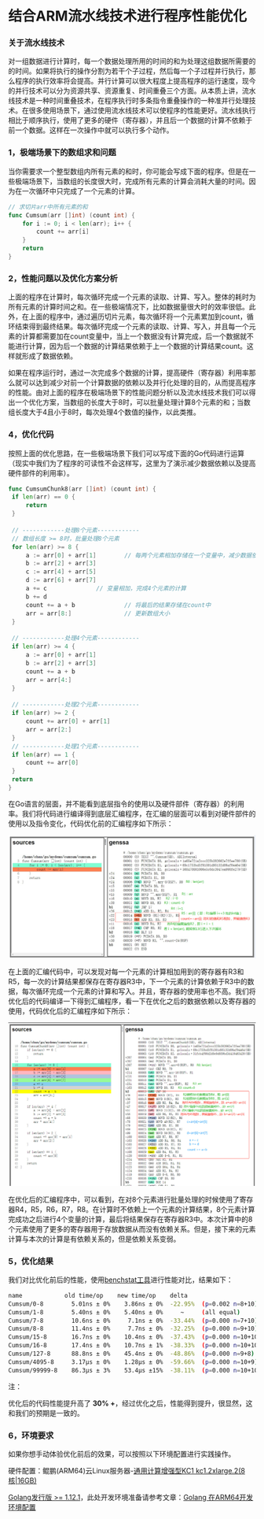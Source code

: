 # 结合ARM流水线技术进行程序性能优化

### 关于流水线技术

对一组数据进行计算时，每一个数据处理所用的时间的和为处理这组数据所需要的的时间。如果将执行的操作分割为若干个子过程，然后每一个子过程并行执行，那么程序的执行效率将会提高。并行计算可以很大程度上提高程序的运行速度，现今的并行技术可以分为资源共享、资源重复、时间重叠三个方面。从本质上讲，流水线技术是一种时间重叠技术，在程序执行时多条指令重叠操作的一种准并行处理技术。在很多使用场景下，通过使用流水线技术可以使程序的性能更好。流水线执行相比于顺序执行，使用了更多的硬件（寄存器），并且后一个数据的计算不依赖于前一个数据。这样在一次操作中就可以执行多个动作。

### 1，极端场景下的数组求和问题

当你需要求一个整型数组内所有元素的和时，你可能会写成下面的程序。但是在一些极端场景下，当数组的长度很大时，完成所有元素的计算会消耗大量的时间。因为在一次循环中只完成了一个元素的计算。

```go
// 求切片arr中所有元素的和
func Cumsum(arr []int) (count int) {
	for i := 0; i < len(arr); i++ {
		count += arr[i]     
	}
	return
}
```

### 2，性能问题以及优化方案分析

上面的程序在计算时，每次循环完成一个元素的读取、计算、写入。整体的耗时为所有元素的计算时间之和。在一些极端情况下，比如数据量很大时的效率很低。此外，在上面的程序中，通过遍历切片元素，每次循环将一个元素累加到count，循环结束得到最终结果。每次循环完成一个元素的读取、计算、写入，并且每一个元素的计算都需要加在count变量中，当上一个数据没有计算完成，后一个数据就不能进行计算，因为后一个数据的计算结果依赖于上一个数据的计算结果count。这样就形成了数据依赖。

如果在程序运行时，通过一次完成多个数据的计算，提高硬件（寄存器）利用率那么就可以达到减少对前一个计算数据的依赖以及并行化处理的目的，从而提高程序的性能。由对上面的程序在极端场景下的性能问题分析以及流水线技术我们可以得出一个优化方案，当数组的长度大于8时，可以批量处理计算8个元素的和；当数组长度大于4且小于8时，每次处理4个数值的操作，以此类推。

### 4，优化代码

按照上面的优化思路，在一些极端场景下我们可以写成下面的Go代码进行运算（现实中我们为了程序的可读性不会这样写，这里为了演示减少数据依赖以及提高硬件部件的利用率）。

   ```go
   func CumsumChunk8(arr []int) (count int) {
	if len(arr) == 0 {
		return
	}

    // ------------处理8个元素------------
    // 数组长度 >= 8时，批量处理8个元素 
	for len(arr) >= 8 {
		a := arr[0] + arr[1]        // 每两个元素相加存储在一个变量中，减少数据依赖 
		b := arr[2] + arr[3]
		c := arr[4] + arr[5]
		d := arr[6] + arr[7]
		a += c			    // 变量相加，完成4个元素的计算
		b += d
		count += a + b	            // 将最后的结果存储在count中
		arr = arr[8:]               // 更新数组大小
	}

    // ------------处理4个元素------------
	if len(arr) >= 4 {
		a := arr[0] + arr[1]
		b := arr[2] + arr[3]
		count += a + b
		arr = arr[4:]
	}

    // ------------处理2个元素------------
	if len(arr) >= 2 {
		count += arr[0] + arr[1]
		arr = arr[2:]
	}
	// ------------处理1个元素------------
	if len(arr) == 1 {
		count += arr[0]
	}
	return
   }
   ```

在Go语言的层面，并不能看到底层指令的使用以及硬件部件（寄存器）的利用率。我们将代码进行编译得到底层汇编程序，在汇编的层面可以看到对硬件部件的使用以及指令变化，代码优化前的汇编程序如下所示：

![image](images/beforPipeline.jpg)   

在上面的汇编代码中，可以发现对每一个元素的计算相加用到的寄存器有R3和R5，每一次的计算结果都保存在寄存器R3中，下一个元素的计算依赖于R3中的数据，每次循环完成一个元素的计算和写入。并且，寄存器的使用率也不高。我们将优化后的代码编译一下得到汇编程序，看一下在优化之后的数据依赖以及寄存器的使用，代码优化后的汇编程序如下所示：

![image](images/afterPipeline.jpg)   

在优化后的汇编程序中，可以看到，在对8个元素进行批量处理的时候使用了寄存器R4，R5，R6，R7，R8。在计算时不依赖上一个元素的计算结果，8个元素计算完成功之后进行4个变量的计算，最后将结果保存在寄存器R3中。本次计算中的8个元素使用了更多的寄存器用于存放数据从而没有依赖关系。但是，接下来的元素计算与本次的计算是有依赖关系的，但是依赖关系变弱。

### 5，优化结果

我们对比优化前后的性能，使用[benchstat工具](https://godoc.org/golang.org/x/perf/cmd/benchstat)进行性能对比，结果如下：

   ```bash
   name            old time/op    new time/op    delta
   Cumsum/0-8        5.01ns ± 0%    3.86ns ± 0%  -22.95%  (p=0.002 n=8+10)
   Cumsum/1-8        5.40ns ± 0%    5.40ns ± 0%     ~     (all equal)
   Cumsum/7-8        10.6ns ± 0%     7.1ns ± 0%  -33.44%  (p=0.000 n=7+10)
   Cumsum/8-8        11.4ns ± 0%     7.7ns ± 0%  -32.25%  (p=0.000 n=9+10)
   Cumsum/15-8       16.7ns ± 0%    10.4ns ± 0%  -37.43%  (p=0.000 n=10+10)
   Cumsum/16-8       17.4ns ± 0%    10.7ns ± 1%  -38.33%  (p=0.000 n=10+10)
   Cumsum/127-8      88.8ns ± 0%    45.4ns ± 0%  -48.86%  (p=0.000 n=9+8)
   Cumsum/4095-8     3.17µs ± 0%    1.28µs ± 0%  -59.66%  (p=0.000 n=10+9)
   Cumsum/99999-8    86.3µs ± 3%    53.4µs ±15%  -38.11%  (p=0.000 n=10+10)
   ```

注：

[ns]:表示每次操作的耗时
[x%]:表示样本离散值
[(p=...   n=...)]:p表示结果的可信程度，p值越大可信程度越低；n表示样本数量

优化后的代码性能提升高了 **30% +**，经过优化之后，性能得到提升，很显然，这和我们的预期是一致的。

### 6，环境要求

如果你想手动体验优化前后的效果，可以按照以下环境配置进行实践操作。

硬件配置：鲲鹏(ARM64)云Linux服务器-[通用计算增强型KC1 kc1.2xlarge.2(8核|16GB)](https://www.huaweicloud.com/product/ecs.html)

[Golang发行版 >= 1.12.1](https://golang.org/dl/)，此处开发环境准备请参考文章：[Golang 在ARM64开发环境配置](https://github.com/OptimizeLab/docs/blob/master/tutorial/environment/go_dev_env/go_dev_env.md)

